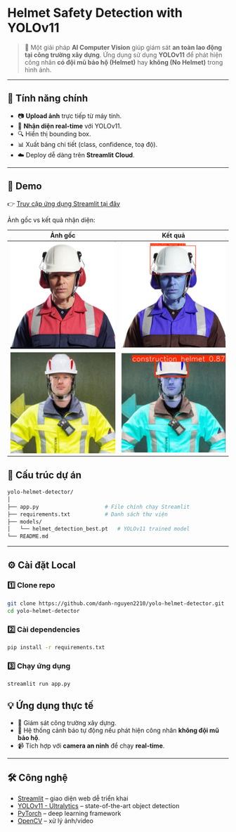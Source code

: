 # Helmet Safety Detection with YOLOv11

> 🚧 Một giải pháp **AI Computer Vision** giúp giám sát **an toàn lao động tại công trường xây dựng**.
> Ứng dụng sử dụng **YOLOv11** để phát hiện công nhân **có đội mũ bảo hộ (Helmet)** hay **không (No Helmet)** trong hình ảnh.

---

## 🎯 Tính năng chính

* 📷 **Upload ảnh** trực tiếp từ máy tính.
* 🧠 **Nhận diện real-time** với YOLOv11.
* 🔍 Hiển thị bounding box.
* 📊 Xuất bảng chi tiết (class, confidence, toạ độ).
* ☁️ Deploy dễ dàng trên **Streamlit Cloud**.

---

## 🚀 Demo

👉 [Truy cập ứng dụng Streamlit tại đây](https://yolo-helmet-detector.streamlit.app/)

Ảnh gốc vs kết quả nhận diện:

| Ảnh gốc | Kết quả |
|---------|---------|
| ![Worker 1](demo/worker1.png) | ![Worker 1 Result](demo/worker1_result.png) |
| ![Worker 2](demo/worker2.png) | ![Worker 1 Result](demo/worker2_result.png) |



## 📂 Cấu trúc dự án

```bash
yolo-helmet-detector/
│
├── app.py                     # File chính chạy Streamlit
├── requirements.txt           # Danh sách thư viện
├── models/
│   └── helmet_detection_best.pt   # YOLOv11 trained model
└── README.md
```

---

## ⚙️ Cài đặt Local

### 1️⃣ Clone repo

```bash
git clone https://github.com/danh-nguyen2210/yolo-helmet-detector.git
cd yolo-helmet-detector
```

### 2️⃣ Cài dependencies

```bash
pip install -r requirements.txt
```

### 3️⃣ Chạy ứng dụng

```bash
streamlit run app.py
```

## 💡 Ứng dụng thực tế

* 👷 Giám sát công trường xây dựng.
* 🚨 Hệ thống cảnh báo tự động nếu phát hiện công nhân **không đội mũ bảo hộ**.
* 📹 Tích hợp với **camera an ninh** để chạy **real-time**.

---

## 🛠️ Công nghệ

* [Streamlit](https://streamlit.io/) – giao diện web dễ triển khai
* [YOLOv11 - Ultralytics](https://github.com/ultralytics/ultralytics) – state-of-the-art object detection
* [PyTorch](https://pytorch.org/) – deep learning framework
* [OpenCV](https://opencv.org/) – xử lý ảnh/video
